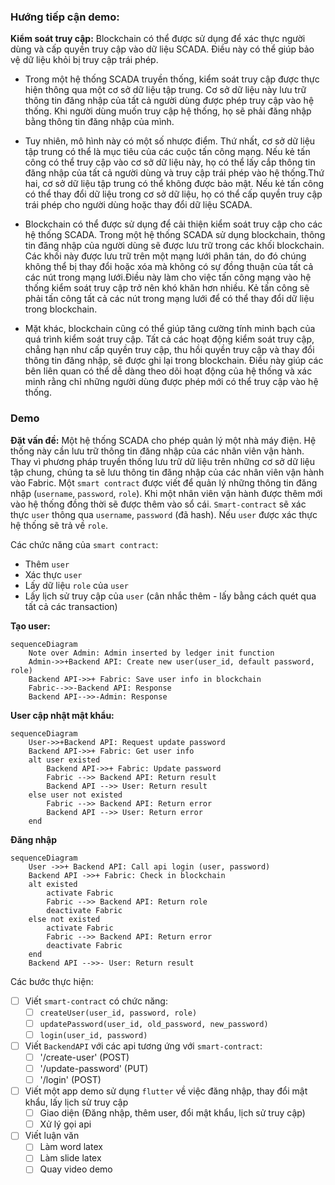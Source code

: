 ### Hướng tiếp cận demo:
**Kiểm soát truy cập:**
Blockchain có thể được sử dụng để xác thực người dùng và cấp quyền truy cập vào dữ liệu SCADA. Điều này có thể giúp bảo vệ dữ liệu khỏi bị truy cập trái phép.

- Trong một hệ thống SCADA truyền thống, kiểm soát truy cập được thực hiện thông qua một cơ sở dữ liệu tập trung. Cơ sở dữ liệu này lưu trữ thông tin đăng nhập của tất cả người dùng được phép truy cập vào hệ thống. Khi người dùng muốn truy cập hệ thống, họ sẽ phải đăng nhập bằng thông tin đăng nhập của mình.

- Tuy nhiên, mô hình này có một số nhược điểm. Thứ nhất, cơ sở dữ liệu tập trung có thể là mục tiêu của các cuộc tấn công mạng. Nếu kẻ tấn công có thể truy cập vào cơ sở dữ liệu này, họ có thể lấy cắp thông tin đăng nhập của tất cả người dùng và truy cập trái phép vào hệ thống.Thứ hai, cơ sở dữ liệu tập trung có thể không được bảo mật. Nếu kẻ tấn công có thể thay đổi dữ liệu trong cơ sở dữ liệu, họ có thể cấp quyền truy cập trái phép cho người dùng hoặc thay đổi dữ liệu SCADA.

- Blockchain có thể được sử dụng để cải thiện kiểm soát truy cập cho các hệ thống SCADA. Trong một hệ thống SCADA sử dụng blockchain, thông tin đăng nhập của người dùng sẽ được lưu trữ trong các khối blockchain. Các khối này được lưu trữ trên một mạng lưới phân tán, do đó chúng không thể bị thay đổi hoặc xóa mà không có sự đồng thuận của tất cả các nút trong mạng lưới.Điều này làm cho việc tấn công mạng vào hệ thống kiểm soát truy cập trở nên khó khăn hơn nhiều. Kẻ tấn công sẽ phải tấn công tất cả các nút trong mạng lưới để có thể thay đổi dữ liệu trong blockchain.

- Mặt khác, blockchain cũng có thể giúp tăng cường tính minh bạch của quá trình kiểm soát truy cập. Tất cả các hoạt động kiểm soát truy cập, chẳng hạn như cấp quyền truy cập, thu hồi quyền truy cập và thay đổi thông tin đăng nhập, sẽ được ghi lại trong blockchain. Điều này giúp các bên liên quan có thể dễ dàng theo dõi hoạt động của hệ thống và xác minh rằng chỉ những người dùng được phép mới có thể truy cập vào hệ thống.

### Demo
**Đặt vấn đề:**  Một hệ thống SCADA cho phép quản lý một nhà máy điện. Hệ thống này cần lưu trữ thông tin đăng nhập của các nhân viên vận hành. Thay vì phương pháp truyền thống lưu trữ dữ liệu trên những cơ sở dữ liệu tập chung, chúng ta sẽ lưu thông tin đăng nhập của các nhân viên vận hành vào Fabric. Một `smart contract` được viết để quản lý những thông tin đăng nhập (`username`, `password`, `role`). Khi một nhân viên vận hành được thêm mới vào hệ thống đồng thời sẽ được thêm vào sổ cái. `Smart-contract` sẽ xác thực `user` thông qua `username`, `password` (đã hash). Nếu `user` được xác thực hệ thống sẽ trả về `role`.

Các chức năng của `smart contract`:
- Thêm `user`
- Xác thực `user`
- Lấy dữ liệu `role` của `user`
- Lấy lịch sử truy cập của `user` (cân nhắc thêm - lấy bằng cách quét qua tất cả các transaction)

**Tạo user:**
```mermaid
sequenceDiagram
    Note over Admin: Admin inserted by ledger init function
    Admin->>+Backend API: Create new user(user_id, default password, role)
    Backend API->>+ Fabric: Save user info in blockchain
    Fabric-->>-Backend API: Response
    Backend API-->>-Admin: Response
```

**User cập nhật mật khẩu:**
```mermaid
sequenceDiagram
    User->>+Backend API: Request update password
    Backend API->>+ Fabric: Get user info
    alt user existed
        Backend API->>+ Fabric: Update password
        Fabric -->> Backend API: Return result
        Backend API -->> User: Return result
    else user not existed
        Fabric -->> Backend API: Return error
        Backend API -->> User: Return error 
    end
```

**Đăng nhập**
```mermaid
sequenceDiagram
    User ->>+ Backend API: Call api login (user, password)
    Backend API ->>+ Fabric: Check in blockchain
    alt existed
        activate Fabric
        Fabric -->> Backend API: Return role
        deactivate Fabric
    else not existed
        activate Fabric
        Fabric -->> Backend API: Return error
        deactivate Fabric
    end
    Backend API -->>- User: Return result
```

Các bước thực hiện:
- [ ] Viết `smart-contract` có chức năng:
    - [ ] `createUser(user_id, password, role)`
    - [ ] `updatePassword(user_id, old_password, new_password)`
    - [ ] `login(user_id, password)`
- [ ] Viết `BackendAPI` với các api tương ứng với `smart-contract`:
    - [ ] '/create-user' (POST)
    - [ ] '/update-password' (PUT)
    - [ ] '/login' (POST)
- [ ] Viết một app demo sử dụng `flutter` về việc đăng nhập, thay đổi mật khẩu, lấy lịch sử truy cập
    - [ ] Giao diện (Đăng nhập, thêm user, đổi mật khẩu, lịch sử truy cập)
    - [ ] Xử lý gọi api
- [ ] Viết luận văn
    - [ ] Làm word latex
    - [ ] Làm slide latex
    - [ ] Quay video demo